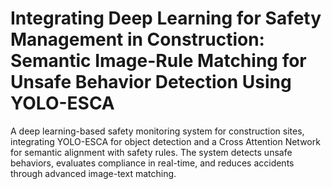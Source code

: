 # Integrating Deep Learning for Safety Management in  Construction: Semantic Image-Rule Matching for Unsafe  Behavior Detection Using YOLO-ESCA
 A deep learning-based safety monitoring system for construction sites, integrating YOLO-ESCA for object detection and a Cross Attention Network for semantic alignment with safety rules. The system detects unsafe behaviors, evaluates compliance in real-time, and reduces accidents through advanced image-text matching.
